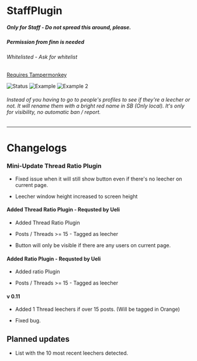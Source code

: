 # StaffPlugin
##### Only for Staff - Do not spread this around, please.
##### Permission from finn is needed
###### Whitelisted - Ask for whitelist

[Requires Tampermonkey](https://www.tampermonkey.net/)

![Status](https://i.imgur.com/xWVy10J.png)
![Example](https://i.imgur.com/Rog7JFM.png)
![Example 2](https://i.imgur.com/FemSFpd.png)

###### Instead of you having to go to people's profiles to see if they're a leecher or not. It will rename them with a bright red name in SB (Only local). It's only for visibility, no automatic ban / report.

***

# Changelogs

### Mini-Update Thread Ratio Plugin

+ Fixed issue when it will still show button even if there's no leecher on current page.

+ Leecher window height increased to screen height

#### Added Thread Ratio Plugin - Requsted by Ueli

+ Added Thread Ratio Plugin

+ Posts / Threads >= 15 - Tagged as leecher

+ Button will only be visible if there are any users on current page.

#### Added Ratio Plugin - Requsted by Ueli

+ Added ratio Plugin

+ Posts / Threads >= 15 - Tagged as leecher

#### v 0.11

+ Added 1 Thread leechers if over 15 posts. (Will be tagged in Orange)

+ Fixed bug.

## Planned updates

+ List with the 10 most recent leechers detected.

